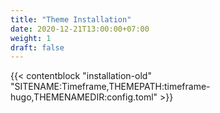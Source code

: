 ```yaml
---
title: "Theme Installation"
date: 2020-12-21T13:00:00+07:00
weight: 1
draft: false
---
```


{{< contentblock "installation-old" "SITENAME:Timeframe,THEMEPATH:timeframe-hugo,THEMENAMEDIR:config.toml" >}}
